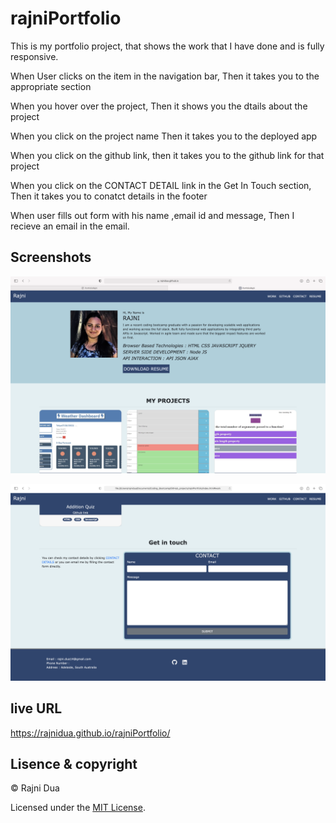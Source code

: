 

# rajniPortfolio

This is my portfolio project, that shows the work that I have done and is fully responsive.


When User clicks on the item in the navigation bar,
Then it takes you to the appropriate section

When you hover over the project,
Then it shows you the dtails about the project

When you click on the project name 
Then it takes you to the deployed app

When you click on the github link,
then it takes you to the github link for that project

When you click on the CONTACT DETAIL link in the Get In Touch section,
Then it takes you to conatct details in the footer

When user fills out form with his name ,email id and message,
Then I recieve an email in the email.


## Screenshots
![](./assets/images/Screen_shot_new.png)

![](./assets/images/ScreenShot2.png)


## live URL
https://rajnidua.github.io/rajniPortfolio/


## Lisence & copyright

&copy;  Rajni Dua

Licensed under the [MIT License](LICENSE).